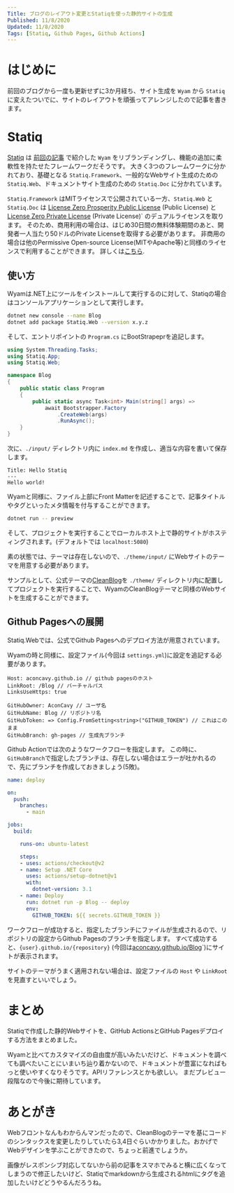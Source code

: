 ```yaml
---
Title: ブログのレイアウト変更とStatiqを使った静的サイトの生成
Published: 11/8/2020
Updated: 11/8/2020
Tags: [Statiq, Github Pages, Github Actions]
---
```


# はじめに

前回のブログから一度も更新せずに3か月経ち、サイト生成を `Wyam` から `Statiq` に変えたついでに、サイトのレイアウトを頑張ってアレンジしたので記事を書きます。

# Statiq

[Statiq](https://statiq.dev/) は [前回の記事](20200819wyamblog) で紹介した `Wyam` をリブランディングし、機能の追加に柔軟性を持たせたフレームワークだそうです。
大きく3つのフレームワークに分かれており、基礎となる `Statiq.Framework`、一般的なWebサイト生成のための `Statiq.Web`、ドキュメントサイト生成のための `Statiq.Doc` に分かれています。

`Statiq.Framework` はMITライセンスで公開されている一方、`Statiq.Web` と `Statiq.Doc` は [License Zero Prosperity Public License](https://licensezero.com/licenses/prosperity) (Public License) と [License Zero Private License](https://licensezero.com/licenses/private) (Private License)` のデュアルライセンスを取ります。
そのため、商用利用の場合は、はじめ30日間の無料体験期間のあと、開発者一人当たり50ドルのPrivate Licenseを取得する必要があります。
非商用の場合は他のPermissive Open-source License(MITやApache等)と同様のライセンスで利用することができます。
詳しくは[こちら](https://github.com/statiqdev/Statiq.Web/blob/main/LICENSE-FAQ.md).

## 使い方

Wyamは.NET上にツールをインストールして実行するのに対して、Statiqの場合はコンソールアプリケーションとして実行します。

```sh
dotnet new console --name Blog
dotnet add package Statiq.Web --version x.y.z
```

そして、エントリポイントの `Program.cs` にBootStrapeprを追記します。

```csharp
using System.Threading.Tasks;
using Statiq.App;
using Statiq.Web;

namespace Blog
{
    public static class Program
    {
        public static async Task<int> Main(string[] args) =>
            await Bootstrapper.Factory
                .CreateWeb(args)
                .RunAsync();
    }
}
```

次に、`./input/` ディレクトリ内に `index.md` を作成し、適当な内容を書いて保存します。

```
Title: Hello Statiq
---
Hello world!
```

Wyamと同様に、ファイル上部にFront Matterを記述することで、記事タイトルやタグといったメタ情報を付与することができます。

```sh
dotnet run -- preview
```

そして、プロジェクトを実行することでローカルホスト上で静的サイトがホスティングされます。(デフォルトでは `localhost:5080`)

素の状態では、テーマは存在しないので、`./theme/input/` にWebサイトのテーマを用意する必要があります。

サンプルとして、公式テーマの[CleanBlog](https://github.com/statiqdev/CleanBlog)を `./theme/` ディレクトリ内に配置してプロジェクトを実行することで、WyamのCleanBlogテーマと同様のWebサイトを生成することができます。

## Github Pagesへの展開

Statiq.Webでは、公式でGithub Pagesへのデプロイ方法が用意されています。

Wyamの時と同様に、設定ファイル(今回は `settings.yml`)に設定を追記する必要があります。
```
Host: aconcavy.github.io // github pagesのホスト
LinkRoot: /Blog // バーチャルパス
LinksUseHttps: true

GitHubOwner: AconCavy // ユーザ名
GitHubName: Blog // リポジトリ名
GitHubToken: => Config.FromSetting<string>("GITHUB_TOKEN") // これはこのまま
GitHubBranch: gh-pages // 生成先ブランチ
```

Github Actionでは次のようなワークフローを指定します。
この時に、`GitHubBranch`で指定したブランチは、存在しない場合はエラーが吐かれるので、先にブランチを作成しておきましょう(5敗)。

```yaml
name: deploy

on:
  push:
    branches:
      - main

jobs:
  build:

    runs-on: ubuntu-latest

    steps:
    - uses: actions/checkout@v2
    - name: Setup .NET Core
      uses: actions/setup-dotnet@v1
      with:
        dotnet-version: 3.1
    - name: Deploy
      run: dotnet run -p Blog -- deploy
      env:
        GITHUB_TOKEN: ${{ secrets.GITHUB_TOKEN }}
```

ワークフローが成功すると、指定したブランチにファイルが生成されるので、リポジトリの設定からGithub Pagesのブランチを指定します。
すべて成功すると、`{user}.github.io/{repository}` (今回は[aconcavy.github.io/Blog](https://aconcavy.github.io/Blog/)`)にサイトが表示されます。

サイトのテーマがうまく適用されない場合は、設定ファイルの `Host` や `LinkRoot` を見直すといいでしょう。

# まとめ

Statiqで作成した静的Webサイトを、GitHub ActionsとGitHub Pagesデプロイする方法をまとめました。

Wyamと比べてカスタマイズの自由度が高いみたいだけど、ドキュメントを調べても調べたいことにいまいち辿り着かないので、ドキュメントが豊富になればもっと使いやすくなりそうです。APIリファレンスとかも欲しい。
まだプレビュー段階なので今後に期待しています。

# あとがき

Webフロントなんもわからんマンだったので、CleanBlogのテーマを基にコードのシンタックスを変更したりしていたら3,4日ぐらいかかりました。おかげでWebデザインを学ぶことができたので、ちょっと前進でしょうか。

画像がレスポンシブ対応してないから前の記事をスマホでみると横に広くなってしまうので修正したいけど、Statiqでmarkdownから生成されるhtmlにタグを追加したいけどどうやるんだろうね。
